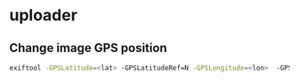 # uploader

## Change image GPS position

```bash
exiftool -GPSLatitude=<lat> -GPSLatitudeRef=N -GPSLongitude=<lon>  -GPSLongitudeRef=E -overwrite_original <file>
```

